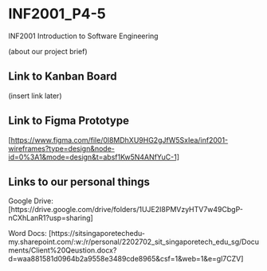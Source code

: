 # INF2001_P4-5
INF2001 Introduction to Software Engineering
<p>(about our project brief)</p>

## Link to Kanban Board
<p>(insert link later)</p> 

## Link to Figma Prototype
[https://www.figma.com/file/0l8MDhXU9HG2gJfW5SxIea/inf2001-wireframes?type=design&node-id=0%3A1&mode=design&t=absf1Kw5N4ANfYuC-1]

## Links to our personal things
<p>Google Drive: [https://drive.google.com/drive/folders/1UJE2I8PMVzyHTV7w49CbgP-nCXhLanR1?usp=sharing]</p>
<p>Word Docs: [https://sitsingaporetechedu-my.sharepoint.com/:w:/r/personal/2202702_sit_singaporetech_edu_sg/Documents/Client%20Qeustion.docx?d=waa881581d0964b2a9558e3489cde8965&csf=1&web=1&e=gl7CZV]</p>
